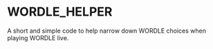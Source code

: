 # WORDLE_HELPER
A short and simple code to help narrow down WORDLE choices when playing WORDLE live. 
